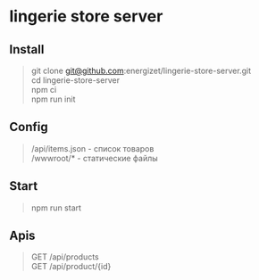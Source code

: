 # lingerie store server

## Install

> git clone git@github.com:energizet/lingerie-store-server.git\
> cd lingerie-store-server\
> npm ci\
> npm run init

## Config

> /api/items.json - список товаров\
> /wwwroot/* - статические файлы

## Start

> npm run start

## Apis

> GET /api/products\
> GET /api/product/{id}